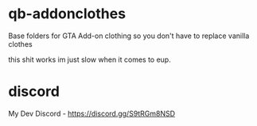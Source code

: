 # qb-addonclothes
Base folders for GTA Add-on clothing so you don't have to replace vanilla clothes

this shit works
im just slow when it comes to eup.

# discord
My Dev Discord - https://discord.gg/S9tRGm8NSD
